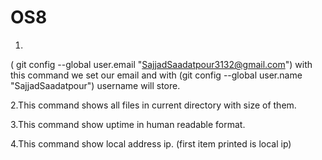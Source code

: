 # OS8
1.
( git config --global user.email "SajjadSaadatpour3132@gmail.com")  with this command we set our email
and with (git config --global user.name "SajjadSaadatpour") username will store.

2.This command shows all files in current directory with size of them.

3.This command show uptime in human readable format.

4.This command show local address ip. (first item printed is local ip)
